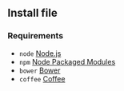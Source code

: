 Install file
------------

### Requirements

- `node` [Node.js](http://nodejs.org)
- `npm` [Node Packaged Modules](https://www.npmjs.org)
- `bower` [Bower](http://bower.io)
- `coffee` [Coffee](http://coffeescript.org)